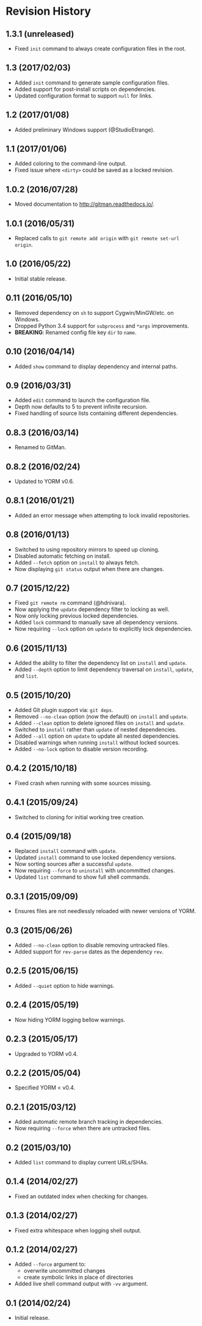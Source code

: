 # Revision History

## 1.3.1 (unreleased)

- Fixed `init` command to always create configuration files in the root.

## 1.3 (2017/02/03)

- Added `init` command to generate sample configuration files.
- Added support for post-install scripts on dependencies.
- Updated configuration format to support `null` for links.

## 1.2 (2017/01/08)

- Added preliminary Windows support (@StudioEtrange).

## 1.1 (2017/01/06)

- Added coloring to the command-line output.
- Fixed issue where `<dirty>` could be saved as a locked revision.

## 1.0.2 (2016/07/28)

- Moved documentation to http://gitman.readthedocs.io/.

## 1.0.1 (2016/05/31)

- Replaced calls to `git remote add origin` with `git remote set-url origin`.

## 1.0 (2016/05/22)

- Initial stable release.

## 0.11 (2016/05/10)

- Removed dependency on `sh` to support Cygwin/MinGW/etc. on Windows.
- Dropped Python 3.4 support for `subprocess` and `*args` improvements.
- **BREAKING**: Renamed config file key `dir` to `name`.

## 0.10 (2016/04/14)

- Added `show` command to display dependency and internal paths.

## 0.9 (2016/03/31)

- Added `edit` command to launch the configuration file.
- Depth now defaults to 5 to prevent infinite recursion.
- Fixed handling of source lists containing different dependencies.

## 0.8.3 (2016/03/14)

- Renamed to GitMan.

## 0.8.2 (2016/02/24)

- Updated to YORM v0.6.

## 0.8.1 (2016/01/21)

- Added an error message when attempting to lock invalid repositories.

## 0.8 (2016/01/13)

- Switched to using repository mirrors to speed up cloning.
- Disabled automatic fetching on install.
- Added `--fetch` option on `install` to always fetch.
- Now displaying `git status` output when there are changes.

## 0.7 (2015/12/22)

- Fixed `git remote rm` command (@hdnivara).
- Now applying the `update` dependency filter to locking as well.
- Now only locking previous locked dependencies.
- Added `lock` command to manually save all dependency versions.
- Now requiring `--lock` option on `update` to explicitly lock dependencies.

## 0.6 (2015/11/13)

- Added the ability to filter the dependency list on `install` and `update`.
- Added `--depth` option to limit dependency traversal on `install`, `update`, and `list`.

## 0.5 (2015/10/20)

- Added Git plugin support via: `git deps`.
- Removed `--no-clean` option (now the default) on `install` and `update`.
- Added `--clean` option to delete ignored files on `install` and `update`.
- Switched to `install` rather than `update` of nested dependencies.
- Added `--all` option on `update` to update all nested dependencies.
- Disabled warnings when running `install` without locked sources.
- Added `--no-lock` option to disable version recording.

## 0.4.2 (2015/10/18)

- Fixed crash when running with some sources missing.

## 0.4.1 (2015/09/24)

- Switched to cloning for initial working tree creation.

## 0.4 (2015/09/18)

- Replaced `install` command with `update`.
- Updated `install` command to use locked dependency versions.
- Now sorting sources after a successful `update`.
- Now requiring `--force` to `uninstall` with uncommitted changes.
- Updated `list` command to show full shell commands.

## 0.3.1 (2015/09/09)

- Ensures files are not needlessly reloaded with newer versions of YORM.

## 0.3 (2015/06/26)

- Added `--no-clean` option to disable removing untracked files.
- Added support for `rev-parse` dates as the dependency `rev`.

## 0.2.5 (2015/06/15)

- Added `--quiet` option to hide warnings.

## 0.2.4 (2015/05/19)

- Now hiding YORM logging bellow warnings.

## 0.2.3 (2015/05/17)

- Upgraded to YORM v0.4.

## 0.2.2 (2015/05/04)

- Specified YORM < v0.4.

## 0.2.1 (2015/03/12)

- Added automatic remote branch tracking in dependencies.
- Now requiring `--force` when there are untracked files.

## 0.2 (2015/03/10)

- Added `list` command to display current URLs/SHAs.

## 0.1.4 (2014/02/27)

- Fixed an outdated index when checking for changes.

## 0.1.3 (2014/02/27)

- Fixed extra whitespace when logging shell output.

## 0.1.2 (2014/02/27)

- Added `--force` argument to:
    - overwrite uncommitted changes
    - create symbolic links in place of directories
- Added live shell command output with `-vv` argument.

## 0.1 (2014/02/24)

- Initial release.
